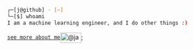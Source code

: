 <!-- Hi, I am Jany Muong 👋🏿 -->
<!-- About Myself -->
<!-- 
> [`$ whoami`](./about-me.md) <a href="https://github.com/janymuong" target="_blank"><img align="center" src="https://media.giphy.com/media/VgCDAzcKvsR6OM0uWg/giphy.gif" title="GitHub" alt="@janymuong" height="28" width="40" style="padding-right:10px;" /></a>  
> I am a Machine Learning Engineer, and I do other things :)  
 -->

```sh
┌─[j@github] - [~]
└─[$] whoami  
I am a machine learning engineer, and I do other things :)  
```
[`see more about me`](./about-me.md)<a href="https://github.com/janymuong" target="_blank"><img align="center" src="https://media.giphy.com/media/VgCDAzcKvsR6OM0uWg/giphy.gif" title="GitHub" alt="@janymuong" height="24" width="48" style="padding-right:0px;" /></a>;
<!-- <br/> -->

<!-- --- -->

<!-- <p align="left">
  <a href="https://github.com/janymuong" target="_blank"><img align="center" src="https://media.giphy.com/media/VgCDAzcKvsR6OM0uWg/giphy.gif" title="GitHub" alt="@janymuong" height="29" width="40" style="padding-right:10px;" /></a>
  <a href="https://www.linkedin.com/in/janymuong/#gh-dark-mode-only" target="_blank"><img align="center" src="./img_icons/linkedin-dark.svg" title="LinkedIn" alt="@janymuong" height="20" width="40" style="padding-right:10px;" /></a>
  <a href="https://www.linkedin.com/in/janymuong/#gh-light-mode-only" target="_blank"><img align="center" src="./img_icons/linkedin-light.svg" title="LinkedIn" alt="@janymuong" height="20" width="40" style="padding-right:10px;" /></a> 
  <a href="https://www.twitch.tv/janymuong/" target="_blank"><img align="center" src="./img_icons/twitch.svg" title="Twitch" alt="@janymuong" height="20" width="40" style="padding-right:10px;" /></a> 
  <a href="https://twitter.com/janymuong/#gh-dark-mode-only" target="_blank"><img align="center" src="./img_icons/twitter-x.svg" title="Twitter/X" alt="janymuong" height="20" width="40" style="padding-right:10px;" /></a>
  <a href="https://twitter.com/janymuong/#gh-light-mode-only" target="_blank"><img align="center" src="./img_icons/twitterx.svg" title="Twitter/X" alt="janymuong" height="20" width="40" style="padding-right:10px;" /></a>
  <a href="https://discord.com/janymuong#0/#gh-dark-mode-only" target="_blank"><img align="center" src="./img_icons/discord-dark.svg" title="Discord" alt="@janymuong" height="20" width="40" style="padding-right:10px;" /></a>
  <a href="https://discord.com/janymuong#0/#gh-light-mode-only" target="_blank"><img align="center" src="./img_icons/discord.svg" title="Discord" alt="@janymuong" height="20" width="40" style="padding-right:10px;" /></a>
</p> -->